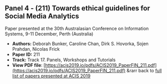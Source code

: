 ## Panel 4 - (211) Towards ethical guidelines for Social Media Analytics

Paper presented at the 30th Australasian Conference on Information Systems, 9-11 December, Perth (Australia)
- **Authors:** Deborah Bunker, Caroline Chan, Dirk S. Hovorka, Sojen Prahdan, Nicolas Frick
- **Paper ID:** 211
- **Track:** Track 17. Panels, Workshops and Tutorials
- **View PDF file**: [https://acis2019.io/pdfs/ACIS2019_PaperFIN_211.pdf](https://acis2019.io/pdfs/ACIS2019_PaperFIN_211.pdf)
&rarr back to [full list of papers presented at ACIS 2019](https://acis2019.io/)